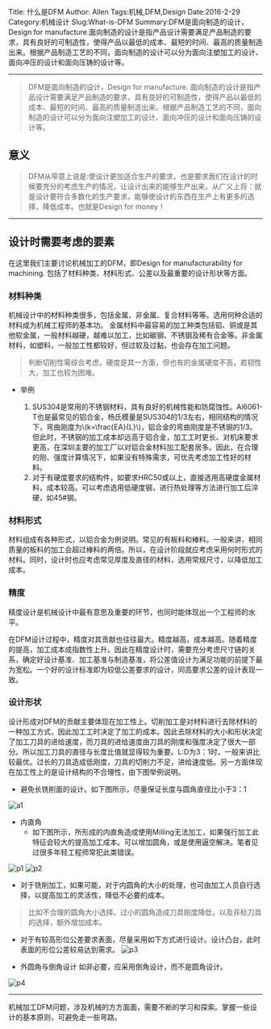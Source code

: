 Title: 什么是DFM
Author: Allen
Tags:机械,DFM,Design
Date:2016-2-29
Category:机械设计
Slug:What-is-DFM
Summary:DFM是面向制造的设计，Design for manufacture.面向制造的设计是指产品设计需要满足产品制造的要求，具有良好的可制造性，使得产品以最低的成本、最短的时间、最高的质量制造出来。根据产品制造工艺的不同，面向制造的设计可以分为面向注塑加工的设计、面向冲压的设计和面向压铸的设计等。




---

> DFM是面向制造的设计，Design for manufacture. 面向制造的设计是指产品设计需要满足产品制造的要求，具有良好的可制造性，使得产品以最低的成本、最短的时间、最高的质量制造出来。根据产品制造工艺的不同，面向制造的设计可以分为面向注塑加工的设计、面向冲压的设计和面向压铸的设计等。 

## 意义
> DFM从窄意上说是:使设计更加适合生产的要求，也是要求我们在设计的时候要充分的考虑生产的情况，让设计出来的能够生产出来。从广义上将：就是设计要符合多数化的生产要求，能够使设计的东西在生产上有更多的选择，降低成本。也就是Design for money！
>  


---


## 设计时需要考虑的要素
在这里我们主要讨论机械加工的DFM，即Design for manufacturability for machining. 包括了材料种类、材料形式、公差以及最重要的设计形状等方面。

### 材料种类
机械设计中的材料种类很多，包括金属、非金属、复合材料等等。选用何种合适的材料成为机械工程师的基本功。
金属材料中最容易的加工种类包括铝、铜或是其他软金属，一般材料越硬，越难以加工，比如碳钢、不锈钢及稀有合金等。非金属材料，如塑料，一般加工性都较好，但过软及过黏，也会存在加工问题。
>判断切削性需综合考虑，硬度是其一方面，但也有的金属硬度不高，若韧性大，加工也较为困难。

- 举例

	1. SUS304是常用的不锈钢材料，具有良好的机械性能和防腐蚀性。Al6061-T也是最常见的铝合金，杨氏模量是SUS304的1/3左右，相同结构的情况下，弯曲刚度为\\(k=\frac{EA}{L}\\)，铝合金的弯曲刚度是不锈钢的1/3。但此时，不锈钢的加工成本却远高于铝合金，加工工时更长、对机床要求更高，在深圳主要的加工厂以对铝合金材料加工配套居多。因此，在合理的刚、强度计算情况下，如果没有特殊需求，可优先考虑加工性好的材料。
	2. 对于有硬度要求的结构件，如要求HRC50或以上，直接选用高硬度金属材料，成本较高。可以考虑选用低硬度钢，进行热处理等方法进行加工后淬硬，如45#钢。

### 材料形式
材料组成有各种形式，以铝合金为例说明。常见的有板料和棒料。一般来讲，相同质量的板料的加工会超过棒料的两倍。所以，在设计阶段就应考虑采用何时形式的材料。同时，设计时也应考虑常见厚度及直径的材料，选用常规尺寸，以降低加工成本。

### 精度

精度设计是机械设计中最有意思及重要的环节，也同时能体现出一个工程师的水平。

在DFM设计过程中，精度对其贡献也往往最大。精度越高，成本越高。随着精度的提高，加工成本成指数性上升。因此在精度设计时，需要充分考虑尺寸链的关系，确定好设计基准、加工基准与制造基准，将公差值设计为满足功能的前提下最为宽松。一个好的设计标准即为较低公差要求的设计，同高要求公差的设计表现一致。

### 设计形状
设计形成对DFM的贡献主要体现在加工性上。切削加工是对材料进行去除材料的一种加工方式，因此加工工时决定了加工的成本。因此去除材料的大小和形状决定了加工刀具的进给速度，而刀具的进给速度由刀具的刚度和强度决定了很大一部分。所以加工刀具的直径与长度比值就显得较为重要。L:D为3：1时，一般来讲比较最优。过长的刀具造成低刚度，刀具的切削力不足，进给速度低。另一方面体现在加工性上的是设计结构的不合理性，由下图举例说明。

- 避免长铣削面的设计。如下图所示，尽量保证长度与圆角直径比小于3：1

![a1](http://www.efunda.com/processes/machining/images/mill/chatter_1.gif)

- 内直角
	- 如下图所示，所形成的内直角造成使用Milling无法加工，如果强行加工此特征会较大的提高加工成本。可以增加圆角，或是使用逼空解决。笔者见过很多年轻工程师常犯此类错误。
	
![p1](http://www.efunda.com/processes/machining/images/mill/mill_corner_relief.gif)
![p2](http://www.efunda.com/processes/machining/images/mill/square_in_corner.gif)

- 对于铣削加工，如果可能，对于内圆角的大小的处理，也可由加工人员自行选择，以提高加工的灵活性，降低不必要的成本。
>比如不合理的圆角大小选择。过小的圆角造成刀具刚度降低，以及非标刀具的选择，额外增加成本。

- 对于有较高形位公差要求表面，尽量采用如下方式进行设计。设计凸台，此时表面的形位公差较易达到需求。
![p3](http://www.efunda.com/processes/machining/images/mill/bosses_flat_datum_1.gif)

- 外圆角与倒角设计
如非必要，应采用倒角设计，而不是圆角设计。

![p4](http://www.efunda.com/processes/machining/images/mill/outside_chamfer_1.gif)



---

机械加工DFM问题，涉及机械的方方面面，需要不断的学习和探索。掌握一些设计的基本原则，可避免走一些弯路。


 
